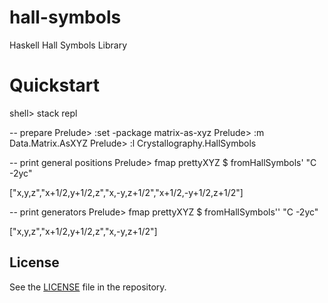 # hall-symbols

Haskell Hall Symbols Library

# Quickstart

shell> stack repl

-- prepare
Prelude> :set -package matrix-as-xyz
Prelude> :m Data.Matrix.AsXYZ
Prelude> :l Crystallography.HallSymbols

-- print general positions
Prelude> fmap prettyXYZ $ fromHallSymbols' "C -2yc"

 ["x,y,z","x+1/2,y+1/2,z","x,-y,z+1/2","x+1/2,-y+1/2,z+1/2"]

-- print generators
Prelude> fmap prettyXYZ $ fromHallSymbols'' "C -2yc"

["x,y,z","x+1/2,y+1/2,z","x,-y,z+1/2"]



## License

See the [LICENSE](https://github.com/narumij/hall-symbols/LICENSE)
file in the repository.
